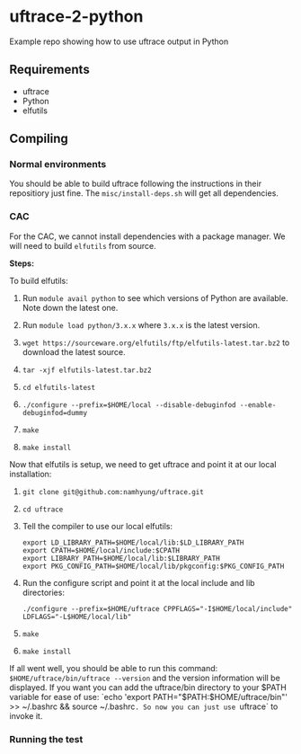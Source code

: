 # uftrace-2-python
Example repo showing how to use uftrace output in Python

## Requirements
- uftrace
- Python
- elfutils

## Compiling

### Normal environments
You should be able to build uftrace following the instructions in their repositiory just fine.
The `misc/install-deps.sh` will get all dependencies.

### CAC
For the CAC, we cannot install dependencies with a package manager. We will need to build `elfutils` from source.

**Steps:**

To build elfutils:
1. Run `module avail python` to see which versions of Python are available. Note down the latest one.

2. Run `module load python/3.x.x` where `3.x.x` is the latest version.

3. `wget https://sourceware.org/elfutils/ftp/elfutils-latest.tar.bz2` to download the latest source.

4. `tar -xjf elfutils-latest.tar.bz2`

5. `cd elfutils-latest`

6. `./configure --prefix=$HOME/local --disable-debuginfod --enable-debuginfod=dummy`

7. `make`

8. `make install`

Now that elfutils is setup, we need to get uftrace and point it at our local installation:

1. `git clone git@github.com:namhyung/uftrace.git`
2. `cd uftrace`
3. Tell the compiler to use our local elfutils:
    ```
    export LD_LIBRARY_PATH=$HOME/local/lib:$LD_LIBRARY_PATH
    export CPATH=$HOME/local/include:$CPATH
    export LIBRARY_PATH=$HOME/local/lib:$LIBRARY_PATH
    export PKG_CONFIG_PATH=$HOME/local/lib/pkgconfig:$PKG_CONFIG_PATH
    ```
4.  Run the configure script and point it at the local include and lib directories:

    ```
    ./configure --prefix=$HOME/uftrace CPPFLAGS="-I$HOME/local/include" LDFLAGS="-L$HOME/local/lib"
    ```
5. `make`

6. `make install`

If all went well, you should be able to run this command:
`$HOME/uftrace/bin/uftrace --version` and the version information will be displayed. If you want you can add the uftrace/bin directory to your $PATH variable for ease of use:
`echo 'export PATH="$PATH:$HOME/uftrace/bin"' >> ~/.bashrc && source ~/.bashrc`. So now you can just use `uftrace` to invoke it.

### Running the test
